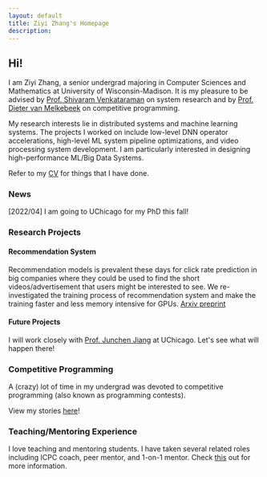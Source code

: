 ```yaml
---
layout: default
title: Ziyi Zhang's Homepage
description: 
---
```


## Hi!

I am Ziyi Zhang, a senior undergrad majoring in Computer Sciences and Mathematics at University of Wisconsin-Madison. It is my pleasure to be advised by [Prof. Shivaram Venkataraman](https://shivaram.org/) on system research and by [Prof. Dieter van Melkebeek](https://pages.cs.wisc.edu/~dieter/) on competitive programming.

My research interests lie in distributed systems and machine learning systems. The projects I worked on include low-level DNN operator accelerations, high-level ML system pipeline optimizations, and video processing system development. I am particularly interested in designing high-performance ML/Big Data Systems. 

Refer to my [CV](http://robezh.com/wp-content/uploads/2021/12/cv_ziyizhang-1.pdf) for things that I have done.

### News

\[2022/04\] I am going to UChicago for my PhD this fall!

### Research Projects

#### Recommendation System
Recommendation models is prevalent these days for click rate prediction in big companies where they could be used to find the short videos/advertisement that users might be interested to see. We re-investigated the training process of recommendation system and make the training faster and less memory intensive for GPUs. [Arxiv preprint](https://arxiv.org/abs/2202.12429) 

#### Future Projects
I will work closely with [Prof. Junchen Jiang](https://people.cs.uchicago.edu/~junchenj/) at UChicago. Let's see what will happen there!


### Competitive Programming

A (crazy) lot of time in my undergrad was devoted to competitive programming (also known as programming contests).

View my stories [here](./cp.html)!

### Teaching/Mentoring Experience

I love teaching and mentoring students. I have taken several related roles including ICPC coach, peer mentor, and 1-on-1 mentor. Check [this](./teaching.html) out for more information.
